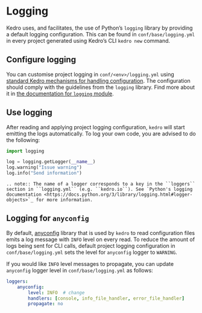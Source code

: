 # Logging

Kedro uses, and facilitates, the use of Python’s `logging` library by providing a default logging configuration. This can be found in `conf/base/logging.yml` in every project generated using Kedro’s CLI `kedro new` command.

## Configure logging

You can customise project logging in `conf/<env>/logging.yml` using [standard Kedro mechanisms for handling configuration](../kedro_project_setup/configuration.md). The configuration should comply with the guidelines from the `logging` library. Find more about it in [the documentation for `logging` module](https://docs.python.org/3/library/logging.html).

## Use logging

After reading and applying project logging configuration, `kedro` will start emitting the logs automatically. To log your own code, you are advised to do the following:

```python
import logging

log = logging.getLogger(__name__)
log.warning("Issue warning")
log.info("Send information")
```

```eval_rst
.. note:: The name of a logger corresponds to a key in the ``loggers``  section in ``logging.yml`` (e.g. ``kedro.io``). See `Python's logging documentation <https://docs.python.org/3/library/logging.html#logger-objects>`_ for more information.
```

## Logging for `anyconfig`

By default, [anyconfig](https://github.com/ssato/python-anyconfig) library that is used by `kedro` to read configuration files emits a log message with `INFO` level on every read. To reduce the amount of logs being sent for CLI calls, default project logging configuration in `conf/base/logging.yml` sets the level for `anyconfig` logger to `WARNING`.

If you would like `INFO` level messages to propagate, you can update `anyconfig` logger level in `conf/base/logging.yml` as follows:

```yaml
loggers:
    anyconfig:
        level: INFO  # change
        handlers: [console, info_file_handler, error_file_handler]
        propagate: no
```
